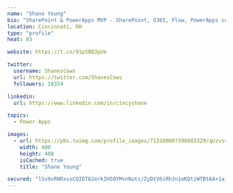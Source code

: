 ```yaml
---
name: "Shane Young"
bio: "SharePoint & PowerApps MVP - SharePoint, O365, Flow, PowerApps consulting? @PowerApps911 | Pure Snark? You found it."
location: Cincinnati, OH
type: "profile"
heat: 83

website: https://t.co/91p5BQ3pUe

twitter:
  username: ShanesCows
  url: https://twitter.com/ShanesCows
  followers: 18354

linkedin:
  url: https://www.linkedin.com/in/cincyshane

topics:
  - Power Apps

images:
  - url: https://pbs.twimg.com/profile_images/713100007398883329/qUzvsvQ3_400x400.jpg
    width: 400
    height: 400
    isCached: true
    title: "Shane Young"

secured: "lSx9xRNRxssCQIDT62erkIHS0YMvnNutc/ZyDtV6iRhJn1eKQtiWTBt6A+1ajMOI2+bxt3xygcIxbDHoOoBdBaJrwN6mWFA+RDVH92BioJpGSj6AFzy3kgnel8XNx7Ch1DMvl2OhtKGqUTdX5dlMfO3BjEXhK0R4YYRg2qhTLdXAosCmAPFxUa/tE2IM07Az45sQ9RD3aaAKvcLpWE85xBiTzGT3DFpjnhUAa91NhudSUWFOwZbhO6RXAMRij+Z5pTN6F31TxfL0GPHXk4mi4HWo3bKu5B4XJ8t2Xj5oGDm5W31n1RYrLlGbSCss7ha+4Smr8M9f4MXFD6VR5B4zKmXbBvhz68RSDyeaXHW6Id8o0UgrfSzSfPDanOWP4qk5M0y3t+4n8+TH2gOqHEPB5votQ/jCjOVEgvHafE988Kk=;Q8o9B3jph5bAfrPLzQ79Vw=="
---
```


